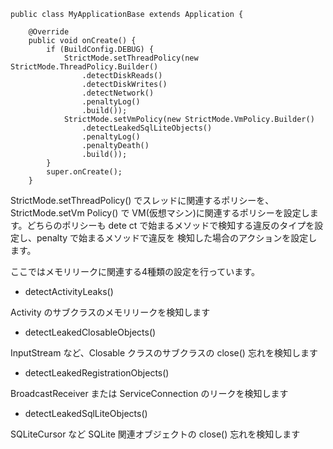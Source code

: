

```
public class MyApplicationBase extends Application {

    @Override
    public void onCreate() {
        if (BuildConfig.DEBUG) {
            StrictMode.setThreadPolicy(new StrictMode.ThreadPolicy.Builder()
                .detectDiskReads()
                .detectDiskWrites()
                .detectNetwork()
                .penaltyLog()
                .build());
            StrictMode.setVmPolicy(new StrictMode.VmPolicy.Builder()
                .detectLeakedSqlLiteObjects()
                .penaltyLog()
                .penaltyDeath()
                .build());
        }
        super.onCreate();
    }
```

StrictMode.setThreadPolicy() でスレッドに関連するポリシーを、StrictMode.setVm Policy() で VM(仮想マシン)に関連するポリシーを設定します。どちらのポリシーも dete ct で始まるメソッドで検知する違反のタイプを設定し、penalty で始まるメソッドで違反を 検知した場合のアクションを設定します。

ここではメモリリークに関連する4種類の設定を行っています。
- detectActivityLeaks()

Activity のサブクラスのメモリリークを検知します

- detectLeakedClosableObjects()

InputStream など、Closable クラスのサブクラスの close() 忘れを検知します

- detectLeakedRegistrationObjects()

BroadcastReceiver または ServiceConnection のリークを検知します

- detectLeakedSqlLiteObjects()

SQLiteCursor など SQLite 関連オブジェクトの close() 忘れを検知します


